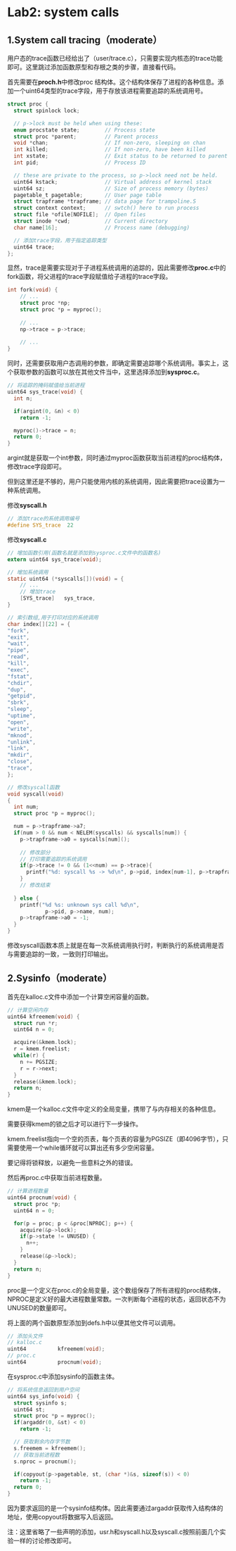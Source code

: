 # Lab2: system calls

## 1.System call tracing（moderate）

用户态的trace函数已经给出了（user/trace.c），只需要实现内核态的trace功能即可。这里跳过添加函数原型和存根之类的步骤，直接看代码。

首先需要在**proch.h**中修改proc 结构体。这个结构体保存了进程的各种信息。添加一个uint64类型的trace字段，用于存放该进程需要追踪的系统调用号。

```c
struct proc {
  struct spinlock lock;

  // p->lock must be held when using these:
  enum procstate state;        // Process state
  struct proc *parent;         // Parent process
  void *chan;                  // If non-zero, sleeping on chan
  int killed;                  // If non-zero, have been killed
  int xstate;                  // Exit status to be returned to parent's wait
  int pid;                     // Process ID

  // these are private to the process, so p->lock need not be held.
  uint64 kstack;               // Virtual address of kernel stack
  uint64 sz;                   // Size of process memory (bytes)
  pagetable_t pagetable;       // User page table
  struct trapframe *trapframe; // data page for trampoline.S
  struct context context;      // swtch() here to run process
  struct file *ofile[NOFILE];  // Open files
  struct inode *cwd;           // Current directory
  char name[16];               // Process name (debugging)

  // 添加trace字段，用于指定追踪类型
  uint64 trace;
};
```

显然，trace是需要实现对于子进程系统调用的追踪的，因此需要修改**proc.c**中的fork函数，将父进程的trace字段赋值给子进程的trace字段。

```c
int fork(void) {
    // ...
    struct proc *np;
    struct proc *p = myproc();
    
    // ...
    np->trace = p->trace;
    
    // ...
}
```

同时，还需要获取用户态调用的参数，即确定需要追踪哪个系统调用。事实上，这个获取参数的函数可以放在其他文件当中，这里选择添加到**sysproc.c**。

```c
// 将追踪的掩码赋值给当前进程
uint64 sys_trace(void) {
  int n;

  if(argint(0, &n) < 0)
    return -1;

  myproc()->trace = n;
  return 0;
}
```

argint就是获取一个int参数，同时通过myproc函数获取当前进程的proc结构体，修改trace字段即可。

但到这里还是不够的，用户只能使用内核的系统调用，因此需要把trace设置为一种系统调用。

修改**syscall.h**

```c
// 添加trace的系统调用编号
#define SYS_trace  22
```

修改**syscall.c**

```c
// 增加函数引用(函数名就是添加到sysproc.c文件中的函数名)
extern uint64 sys_trace(void);

// 增加系统调用
static uint64 (*syscalls[])(void) = {
    // ... 
    // 增加trace
	[SYS_trace]   sys_trace,
}

// 索引数组,用于打印对应的系统调用
char index[][22] = {
"fork",
"exit",
"wait",
"pipe",
"read",
"kill",
"exec",
"fstat",
"chdir",
"dup",
"getpid",
"sbrk",
"sleep",
"uptime",
"open",
"write",
"mknod",
"unlink",
"link",
"mkdir",
"close",
"trace",
};

// 修改syscall函数
void syscall(void)
{
  int num;
  struct proc *p = myproc();

  num = p->trapframe->a7;
  if(num > 0 && num < NELEM(syscalls) && syscalls[num]) {
    p->trapframe->a0 = syscalls[num]();
    
    // 修改部分
    // 打印需要追踪的系统调用
    if(p->trace != 0 && (1<<num) == p->trace){
      printf("%d: syscall %s -> %d\n", p->pid, index[num-1], p->trapframe->a0);
    }
    // 修改结束
    
  } else {
    printf("%d %s: unknown sys call %d\n",
            p->pid, p->name, num);
    p->trapframe->a0 = -1;
  }
}
```

修改syscall函数本质上就是在每一次系统调用执行时，判断执行的系统调用是否与需要追踪的一致，一致则打印输出。

## 2.Sysinfo（moderate）

首先在kalloc.c文件中添加一个计算空闲容量的函数。

```c
// 计算空闲内存
uint64 kfreemem(void) {
  struct run *r;
  uint64 n = 0;

  acquire(&kmem.lock);
  r = kmem.freelist;
  while(r) {
    n += PGSIZE;
    r = r->next;
  }
  release(&kmem.lock);
  return n;
}
```

kmem是一个kalloc.c文件中定义的全局变量，携带了与内存相关的各种信息。

需要获得kmem的锁之后才可以进行下一步操作。

kmem.freelist指向一个空的页表，每个页表的容量为PGSIZE（即4096字节），只需要使用一个while循环就可以算出还有多少空闲容量。

要记得将锁释放，以避免一些意料之外的错误。

然后再proc.c中获取当前进程数量。

```c
// 计算进程数量
uint64 procnum(void) {
  struct proc *p;
  uint64 n = 0;

  for(p = proc; p < &proc[NPROC]; p++) {
    acquire(&p->lock);
    if(p->state != UNUSED) {
      n++;
    }
    release(&p->lock);
  }
  return n;
}
```

proc是一个定义在proc.c的全局变量，这个数组保存了所有进程的proc结构体，NPROC是定义好的最大进程数量常数。一次判断每个进程的状态，返回状态不为UNUSED的数量即可。

将上面的两个函数原型添加到defs.h中以便其他文件可以调用。

```c
// 添加头文件
// kalloc.c
uint64          kfreemem(void);
// proc.c
uint64          procnum(void);
```

在sysproc.c中添加sysinfo的函数主体。

```c
// 将系统信息返回到用户空间
uint64 sys_info(void) {
  struct sysinfo s;
  uint64 st;
  struct proc *p = myproc();
  if(argaddr(0, &st) < 0)
    return -1;

  // 获取剩余内存字节数
  s.freemem = kfreemem();
  // 获取当前进程数
  s.nproc = procnum();

  if(copyout(p->pagetable, st, (char *)&s, sizeof(s)) < 0)
    return -1;
  return 0;
}
```

因为要求返回的是一个sysinfo结构体。因此需要通过argaddr获取传入结构体的地址，使用copyout将数据写入后返回。

注：这里省略了一些声明的添加，usr.h和syscall.h以及syscall.c按照前面几个实验一样的讨论修改即可。